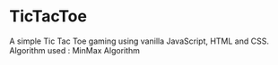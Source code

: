 # TicTacToe

A simple Tic Tac Toe gaming using vanilla JavaScript, HTML and CSS.
<br/>
Algorithm used : MinMax Algorithm